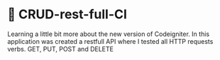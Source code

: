 # :rocket: CRUD-rest-full-CI
Learning a little bit more about the new version of Codeigniter.
In this application was created a restfull API where I tested all HTTP requests verbs.
GET, PUT, POST and DELETE
